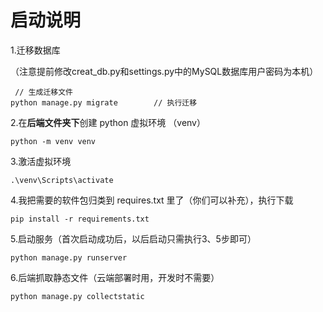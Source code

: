 # 启动说明

1.迁移数据库

（注意提前修改creat_db.py和settings.py中的MySQL数据库用户密码为本机）

```
 // 生成迁移文件
python manage.py migrate		// 执行迁移
```

2.在**后端文件夹下**创建 python 虚拟环境 （venv）

```
python -m venv venv
```

3.激活虚拟环境

```
.\venv\Scripts\activate
```

4.我把需要的软件包归类到 requires.txt 里了（你们可以补充），执行下载

```
pip install -r requirements.txt
```

5.启动服务（首次启动成功后，以后启动只需执行3、5步即可）

```
python manage.py runserver
```

6.后端抓取静态文件（云端部署时用，开发时不需要）

```
python manage.py collectstatic
```

